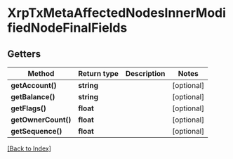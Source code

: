 # XrpTxMetaAffectedNodesInnerModifiedNodeFinalFields

## Getters

Method | Return type | Description | Notes
------------ | ------------- | ------------- | -------------
**getAccount()** | **string** |  | [optional]
**getBalance()** | **string** |  | [optional]
**getFlags()** | **float** |  | [optional]
**getOwnerCount()** | **float** |  | [optional]
**getSequence()** | **float** |  | [optional]

[[Back to Index]](../index.md)
